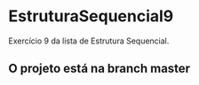 # EstruturaSequencial9
Exercício 9 da lista de Estrutura Sequencial.

## O projeto está na branch master
